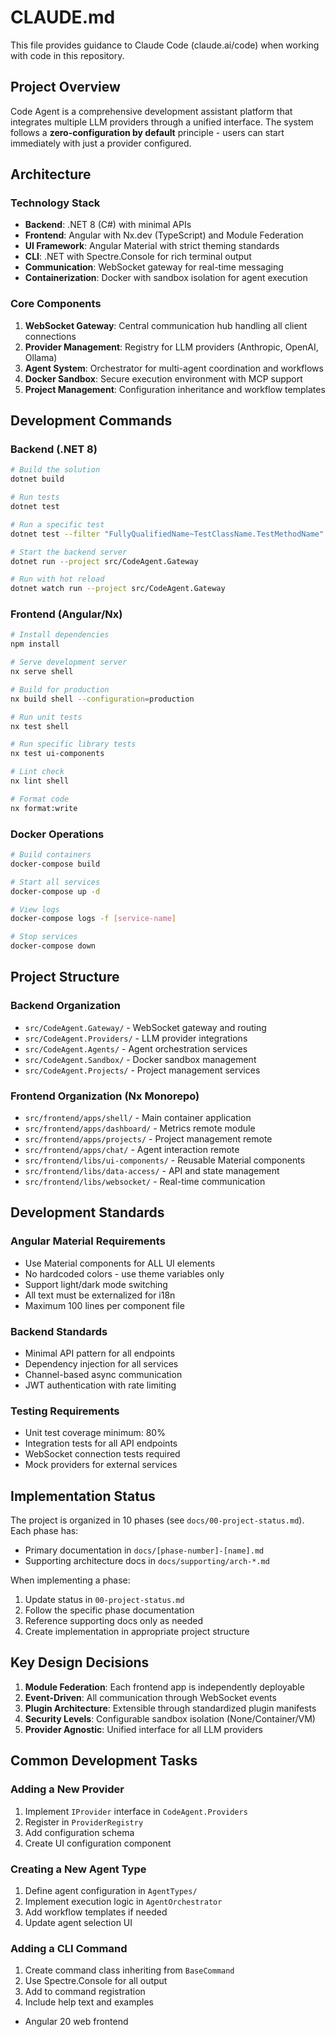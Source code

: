 # CLAUDE.md

This file provides guidance to Claude Code (claude.ai/code) when working with code in this repository.

## Project Overview

Code Agent is a comprehensive development assistant platform that integrates multiple LLM providers through a unified interface. The system follows a **zero-configuration by default** principle - users can start immediately with just a provider configured.

## Architecture

### Technology Stack
- **Backend**: .NET 8 (C#) with minimal APIs
- **Frontend**: Angular with Nx.dev (TypeScript) and Module Federation
- **UI Framework**: Angular Material with strict theming standards
- **CLI**: .NET with Spectre.Console for rich terminal output
- **Communication**: WebSocket gateway for real-time messaging
- **Containerization**: Docker with sandbox isolation for agent execution

### Core Components
1. **WebSocket Gateway**: Central communication hub handling all client connections
2. **Provider Management**: Registry for LLM providers (Anthropic, OpenAI, Ollama)
3. **Agent System**: Orchestrator for multi-agent coordination and workflows
4. **Docker Sandbox**: Secure execution environment with MCP support
5. **Project Management**: Configuration inheritance and workflow templates

## Development Commands

### Backend (.NET 8)
```bash
# Build the solution
dotnet build

# Run tests
dotnet test

# Run a specific test
dotnet test --filter "FullyQualifiedName~TestClassName.TestMethodName"

# Start the backend server
dotnet run --project src/CodeAgent.Gateway

# Run with hot reload
dotnet watch run --project src/CodeAgent.Gateway
```

### Frontend (Angular/Nx)
```bash
# Install dependencies
npm install

# Serve development server
nx serve shell

# Build for production
nx build shell --configuration=production

# Run unit tests
nx test shell

# Run specific library tests
nx test ui-components

# Lint check
nx lint shell

# Format code
nx format:write
```

### Docker Operations
```bash
# Build containers
docker-compose build

# Start all services
docker-compose up -d

# View logs
docker-compose logs -f [service-name]

# Stop services
docker-compose down
```

## Project Structure

### Backend Organization
- `src/CodeAgent.Gateway/` - WebSocket gateway and routing
- `src/CodeAgent.Providers/` - LLM provider integrations
- `src/CodeAgent.Agents/` - Agent orchestration services
- `src/CodeAgent.Sandbox/` - Docker sandbox management
- `src/CodeAgent.Projects/` - Project management services

### Frontend Organization (Nx Monorepo)
- `src/frontend/apps/shell/` - Main container application
- `src/frontend/apps/dashboard/` - Metrics remote module
- `src/frontend/apps/projects/` - Project management remote
- `src/frontend/apps/chat/` - Agent interaction remote
- `src/frontend/libs/ui-components/` - Reusable Material components
- `src/frontend/libs/data-access/` - API and state management
- `src/frontend/libs/websocket/` - Real-time communication

## Development Standards

### Angular Material Requirements
- Use Material components for ALL UI elements
- No hardcoded colors - use theme variables only
- Support light/dark mode switching
- All text must be externalized for i18n
- Maximum 100 lines per component file

### Backend Standards
- Minimal API pattern for all endpoints
- Dependency injection for all services
- Channel-based async communication
- JWT authentication with rate limiting

### Testing Requirements
- Unit test coverage minimum: 80%
- Integration tests for all API endpoints
- WebSocket connection tests required
- Mock providers for external services

## Implementation Status

The project is organized in 10 phases (see `docs/00-project-status.md`). Each phase has:
- Primary documentation in `docs/[phase-number]-[name].md`
- Supporting architecture docs in `docs/supporting/arch-*.md`

When implementing a phase:
1. Update status in `00-project-status.md`
2. Follow the specific phase documentation
3. Reference supporting docs only as needed
4. Create implementation in appropriate project structure

## Key Design Decisions

1. **Module Federation**: Each frontend app is independently deployable
2. **Event-Driven**: All communication through WebSocket events
3. **Plugin Architecture**: Extensible through standardized plugin manifests
4. **Security Levels**: Configurable sandbox isolation (None/Container/VM)
5. **Provider Agnostic**: Unified interface for all LLM providers

## Common Development Tasks

### Adding a New Provider
1. Implement `IProvider` interface in `CodeAgent.Providers`
2. Register in `ProviderRegistry`
3. Add configuration schema
4. Create UI configuration component

### Creating a New Agent Type
1. Define agent configuration in `AgentTypes/`
2. Implement execution logic in `AgentOrchestrator`
3. Add workflow templates if needed
4. Update agent selection UI

### Adding a CLI Command
1. Create command class inheriting from `BaseCommand`
2. Use Spectre.Console for all output
3. Add to command registration
4. Include help text and examples

- Angular 20 web frontend